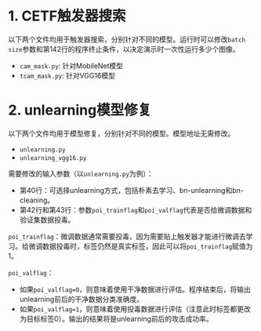 # 1. CETF触发器搜索

以下两个文件均用于触发器搜索，分别针对不同的模型。运行时可以修改`batch size`参数和第142行的程序终止条件，以决定演示时一次性运行多少个图像。

- `cam_mask.py`: 针对MobileNet模型
- `tcam_mask.py`: 针对VGG16模型

# 2. unlearning模型修复

以下两个文件均用于模型修复，分别针对不同的模型。模型地址无需修改。

- `unlearning.py`
- `unlearning_vgg16.py`

需要修改的输入参数（以`unlearning.py`为例）：

- 第40行：可选择unlearning方式，包括朴素去学习、bn-unlearning和bn-cleaning。
- 第42行和第43行：参数`poi_trainflag`和`poi_valflag`代表是否给微调数据和验证集数据投毒。

`poi_trainflag`：微调数据通常需要投毒，因为需要贴上触发器才能进行微调去学习。给微调数据投毒时，标签仍然是真实标签，因此可以将`poi_trainflag`赋值为1。

`poi_valflag`：

- 如果`poi_valflag=0`，则意味着使用干净数据进行评估。程序结束后，将输出unlearning前后的干净数据分类准确度。
- 如果`poi_valflag=1`，则意味着使用投毒数据进行评估（注意此时标签都更改为目标标签0）。输出的结果将是unlearning前后的攻击成功率。




